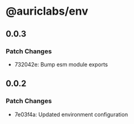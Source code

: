 # @auriclabs/env

## 0.0.3

### Patch Changes

- 732042e: Bump esm module exports

## 0.0.2

### Patch Changes

- 7e03f4a: Updated environment configuration
